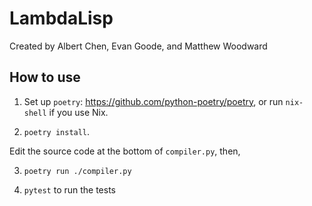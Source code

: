 # LambdaLisp

Created by Albert Chen, Evan Goode, and Matthew Woodward

## How to use

1. Set up `poetry`: https://github.com/python-poetry/poetry, or run `nix-shell` if you use Nix.

2. `poetry install`.

Edit the source code at the bottom of `compiler.py`, then,

3. `poetry run ./compiler.py`

4. `pytest` to run the tests
